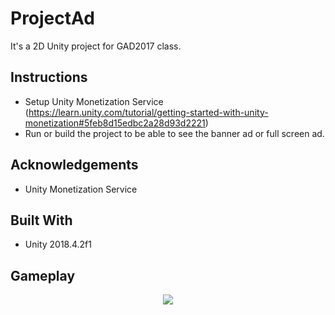 # ProjectAd
It's a 2D Unity project for GAD2017 class.

## Instructions
* Setup Unity Monetization Service (https://learn.unity.com/tutorial/getting-started-with-unity-monetization#5feb8d15edbc2a28d93d2221) </br> 
* Run or build the project to be able to see the banner ad or full screen ad. </br>

## Acknowledgements
* Unity Monetization Service </br>

## Built With
* Unity 2018.4.2f1

## Gameplay

<p align="center"> 
  <img src="https://user-images.githubusercontent.com/34216243/126555893-53804a7c-b887-4eff-8d4c-af888cd70f2d.JPG">
</p>
